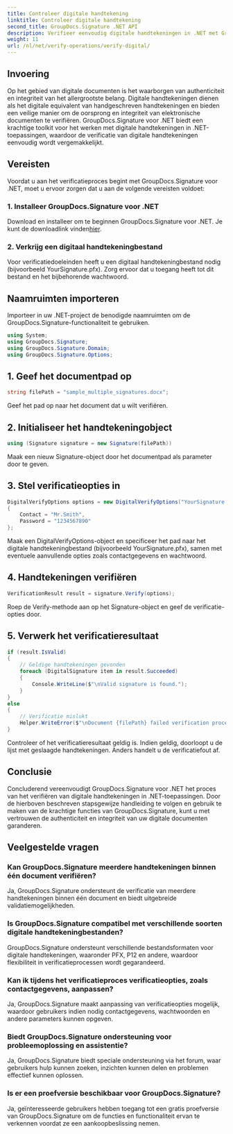 ```yaml
---
title: Controleer digitale handtekening
linktitle: Controleer digitale handtekening
second_title: GroupDocs.Signature .NET API
description: Verifieer eenvoudig digitale handtekeningen in .NET met GroupDocs.Signature. Garandeer moeiteloos de authenticiteit en integriteit van documenten.
weight: 11
url: /nl/net/verify-operations/verify-digital/
---
```

## Invoering
Op het gebied van digitale documenten is het waarborgen van authenticiteit en integriteit van het allergrootste belang. Digitale handtekeningen dienen als het digitale equivalent van handgeschreven handtekeningen en bieden een veilige manier om de oorsprong en integriteit van elektronische documenten te verifiëren. GroupDocs.Signature voor .NET biedt een krachtige toolkit voor het werken met digitale handtekeningen in .NET-toepassingen, waardoor de verificatie van digitale handtekeningen eenvoudig wordt vergemakkelijkt.
## Vereisten
Voordat u aan het verificatieproces begint met GroupDocs.Signature voor .NET, moet u ervoor zorgen dat u aan de volgende vereisten voldoet:
### 1. Installeer GroupDocs.Signature voor .NET
 Download en installeer om te beginnen GroupDocs.Signature voor .NET. Je kunt de downloadlink vinden[hier](https://releases.groupdocs.com/signature/net/).
### 2. Verkrijg een digitaal handtekeningbestand
Voor verificatiedoeleinden heeft u een digitaal handtekeningbestand nodig (bijvoorbeeld YourSignature.pfx). Zorg ervoor dat u toegang heeft tot dit bestand en het bijbehorende wachtwoord.

## Naamruimten importeren
Importeer in uw .NET-project de benodigde naamruimten om de GroupDocs.Signature-functionaliteit te gebruiken.

```csharp
using System;
using GroupDocs.Signature;
using GroupDocs.Signature.Domain;
using GroupDocs.Signature.Options;
```
## 1. Geef het documentpad op
```csharp
string filePath = "sample_multiple_signatures.docx";
```
Geef het pad op naar het document dat u wilt verifiëren.
## 2. Initialiseer het handtekeningobject
```csharp
using (Signature signature = new Signature(filePath))
```
Maak een nieuw Signature-object door het documentpad als parameter door te geven.
## 3. Stel verificatieopties in
```csharp
DigitalVerifyOptions options = new DigitalVerifyOptions("YourSignature.pfx")
{
    Contact = "Mr.Smith",
    Password = "1234567890"
};
```
Maak een DigitalVerifyOptions-object en specificeer het pad naar het digitale handtekeningbestand (bijvoorbeeld YourSignature.pfx), samen met eventuele aanvullende opties zoals contactgegevens en wachtwoord.
## 4. Handtekeningen verifiëren
```csharp
VerificationResult result = signature.Verify(options);
```
Roep de Verify-methode aan op het Signature-object en geef de verificatie-opties door.
## 5. Verwerk het verificatieresultaat
```csharp
if (result.IsValid)
{
    // Geldige handtekeningen gevonden
    foreach (DigitalSignature item in result.Succeeded)
    {
        Console.WriteLine($"\nValid signature is found.");
    }
}
else
{
    // Verificatie mislukt
    Helper.WriteError($"\nDocument {filePath} failed verification process.");
}
```
Controleer of het verificatieresultaat geldig is. Indien geldig, doorloopt u de lijst met geslaagde handtekeningen. Anders handelt u de verificatiefout af.

## Conclusie
Concluderend vereenvoudigt GroupDocs.Signature voor .NET het proces van het verifiëren van digitale handtekeningen in .NET-toepassingen. Door de hierboven beschreven stapsgewijze handleiding te volgen en gebruik te maken van de krachtige functies van GroupDocs.Signature, kunt u met vertrouwen de authenticiteit en integriteit van uw digitale documenten garanderen.
## Veelgestelde vragen
### Kan GroupDocs.Signature meerdere handtekeningen binnen één document verifiëren?
Ja, GroupDocs.Signature ondersteunt de verificatie van meerdere handtekeningen binnen één document en biedt uitgebreide validatiemogelijkheden.
### Is GroupDocs.Signature compatibel met verschillende soorten digitale handtekeningbestanden?
GroupDocs.Signature ondersteunt verschillende bestandsformaten voor digitale handtekeningen, waaronder PFX, P12 en andere, waardoor flexibiliteit in verificatieprocessen wordt gegarandeerd.
### Kan ik tijdens het verificatieproces verificatieopties, zoals contactgegevens, aanpassen?
Ja, GroupDocs.Signature maakt aanpassing van verificatieopties mogelijk, waardoor gebruikers indien nodig contactgegevens, wachtwoorden en andere parameters kunnen opgeven.
### Biedt GroupDocs.Signature ondersteuning voor probleemoplossing en assistentie?
Ja, GroupDocs.Signature biedt speciale ondersteuning via het forum, waar gebruikers hulp kunnen zoeken, inzichten kunnen delen en problemen effectief kunnen oplossen.
### Is er een proefversie beschikbaar voor GroupDocs.Signature?
Ja, geïnteresseerde gebruikers hebben toegang tot een gratis proefversie van GroupDocs.Signature om de functies en functionaliteit ervan te verkennen voordat ze een aankoopbeslissing nemen.